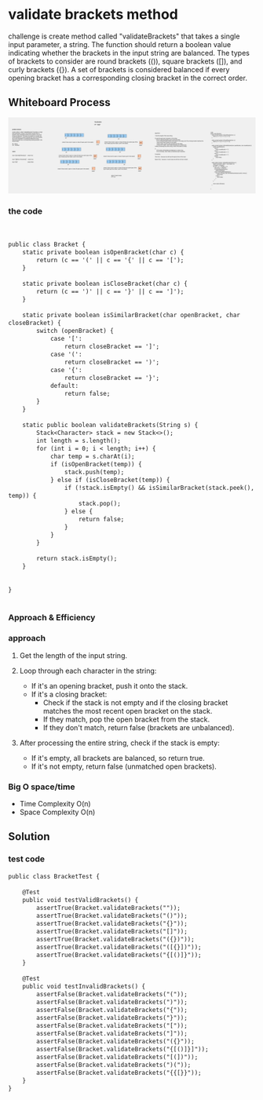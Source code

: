# validate brackets method
<!-- Description of the  -->

challenge is create method  called "validateBrackets" that takes a single input parameter, a string. The function should return a boolean value indicating whether the brackets in the input string are balanced. The types of brackets to consider are round brackets (()), square brackets ([]), and curly brackets ({}). A set of brackets is considered balanced if every opening bracket has a corresponding closing bracket in the correct order.


## Whiteboard Process
<!-- Embedded whiteboard image -->
![](../brackets/Whiteboard%203%20(1).png)
### the code

```


public class Bracket {
    static private boolean isOpenBracket(char c) {
        return (c == '(' || c == '{' || c == '[');
    }

    static private boolean isCloseBracket(char c) {
        return (c == ')' || c == '}' || c == ']');
    }

    static private boolean isSimilarBracket(char openBracket, char closeBracket) {
        switch (openBracket) {
            case '[':
                return closeBracket == ']';
            case '(':
                return closeBracket == ')';
            case '{':
                return closeBracket == '}';
            default:
                return false;
        }
    }

    static public boolean validateBrackets(String s) {
        Stack<Character> stack = new Stack<>();
        int length = s.length();
        for (int i = 0; i < length; i++) {
            char temp = s.charAt(i);
            if (isOpenBracket(temp)) {
                stack.push(temp);
            } else if (isCloseBracket(temp)) {
                if (!stack.isEmpty() && isSimilarBracket(stack.peek(), temp)) {
                    stack.pop();
                } else {
                    return false; 
                }
            }
        }

        return stack.isEmpty();
    }

  
}


```

### Approach & Efficiency
<!-- What approach did you take? Why? What is the Big O space/time for this approach? -->
### approach
1. Get the length of the input string.

2. Loop through each character in the string:
   - If it's an opening bracket, push it onto the stack.
   - If it's a closing bracket:
     - Check if the stack is not empty and if the closing bracket matches the most recent open bracket on the stack.
     - If they match, pop the open bracket from the stack.
     - If they don't match, return false (brackets are unbalanced).

3. After processing the entire string, check if the stack is empty:
   - If it's empty, all brackets are balanced, so return true.
   - If it's not empty, return false (unmatched open brackets).



### Big O space/time
 * Time Complexity  O(n)
 * Space Complexity O(n)
## Solution
<!-- Show how to run your code, and examples of it in action -->
### test code 
```
public class BracketTest {

    @Test
    public void testValidBrackets() {
        assertTrue(Bracket.validateBrackets(""));
        assertTrue(Bracket.validateBrackets("()"));
        assertTrue(Bracket.validateBrackets("{}"));
        assertTrue(Bracket.validateBrackets("[]"));
        assertTrue(Bracket.validateBrackets("({})"));
        assertTrue(Bracket.validateBrackets("([{}])"));
        assertTrue(Bracket.validateBrackets("{[()]}"));
    }

    @Test
    public void testInvalidBrackets() {
        assertFalse(Bracket.validateBrackets("("));
        assertFalse(Bracket.validateBrackets(")"));
        assertFalse(Bracket.validateBrackets("{"));
        assertFalse(Bracket.validateBrackets("}"));
        assertFalse(Bracket.validateBrackets("["));
        assertFalse(Bracket.validateBrackets("]"));
        assertFalse(Bracket.validateBrackets("({}"));
        assertFalse(Bracket.validateBrackets("{[()]}]"));
        assertFalse(Bracket.validateBrackets("[(])"));
        assertFalse(Bracket.validateBrackets(")("));
        assertFalse(Bracket.validateBrackets("{{[}}"));
    }
}
``` 
